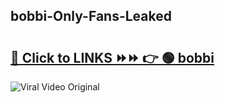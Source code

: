 
 ## bobbi-Only-Fans-Leaked

# <h2><a href="https://clipsfans.com/bobbi&ref=git">🔗 Click to LINKS ⏩⏩ 👉 🟢 bobbi </a></h2>

<a href="https://clipsfans.com/bobbi&ref=git" rel="nofollow" data-target="animated-image.originalLink"><img src="https://i.ibb.co.com/xMMVF88/686577567.gif" alt="Viral Video Original" style="max-width: 100%; display: inline-block;" data-target="animated-image.originalImage"></a>
